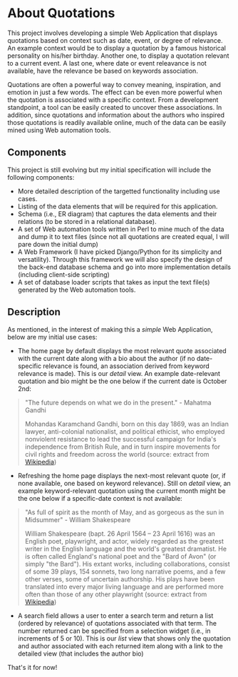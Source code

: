 # About Quotations

This project involves developing a simple Web Application that displays quotations based on context such as date, event, or degree of relevance. An example context would be to display a quotation by a famous historical personality on his/her birthday. Another one, to display a quotation relevant to a current event. A last one, where date or event releavance is not available, have the relevance be based on keywords association.

Quotations are often a powerful way to convey meaning, inspiration, and emotion in just a few words. The effect can be even more powerful when the quotation is associated with a specific context. From a development standpoint, a tool can be easily created to uncover these associations. In addition, since quotations and information about the authors who inspired those quotations is readily available online, much of the data can be easily mined using Web automation tools.


## Components

This project is still evolving but my initial specification will include the following components:

* More detailed description of the targetted functionality including use cases.
* Listing of the data elements that will be required for this application.
* Schema (i.e., ER diagram) that captures the data elements and their relations (to be stored in a relational database).
* A set of Web automation tools written in Perl to mine much of the data and dump it to text files (since not all quotations are created equal, I will pare down the initial dump)
* A Web Framework (I have picked Django/Python for its simplicity and versatility). Through this framework we will also specify the design of the back-end database schema and go into more implementation details (including client-side scripting)
* A set of database loader scripts that takes as input the text file(s) generated by the Web automation tools.

## Description

As mentioned, in the interest of making this a _simple_ Web Application, below are my initial use cases:

* The home page by default displays the most relevant quote associated with the current date along with a bio about the author (if no date-specific relevance is found, an association derived from keyword relevance is made). This is our _detail_ view. An example date-relevant quotation and bio might be the one below if the current date is October 2nd:

> "The future depends on what we do in the present." - Mahatma Gandhi
>
> Mohandas Karamchand Gandhi, born on this day 1869, was an Indian lawyer, anti-colonial nationalist, and political
> ethicist, who employed nonviolent resistance to lead the successful campaign for India's independence from British Rule, 
> and in turn inspire movements for civil rights and freedom across the world (source: extract from [Wikipedia](https://en.wikipedia.org/wiki/Mahatma_Gandhi))

* Refreshing the home page displays the next-most relevant quote (or, if none available, one based on keyword relevance). Still on _detail_ view, an example keyword-relevant quotation using the current month might be the one below if a specific-date context is not available:

> "As full of spirit as the month of May, and as gorgeous as the sun in Midsummer" - William Shakespeare
>
> William Shakespeare (bapt. 26 April 1564 – 23 April 1616) was an English poet, playwright, and actor, widely regarded as 
> the greatest writer in the English language and the world's greatest dramatist. He is often called England's national poet 
> and the "Bard of Avon" (or simply "the Bard"). His extant works, including collaborations, consist of some 39 plays, 154 
> sonnets, two long narrative poems, and a few other verses, some of uncertain authorship. His plays have been translated 
> into every major living language and are performed more often than those of any other playwright (source: extract from [Wikipedia](https://en.wikipedia.org/wiki/William_Shakespeare))

* A search field allows a user to enter a search term and return a list (ordered by relevance) of quotations associated with that term. The number returned can be specified from a selection widget (i.e., in increments of 5 or 10). This is our _list_ view that shows only the quotation and author associated with each returned item along with a link to the detailed view (that includes the author bio)

That's it for now!


